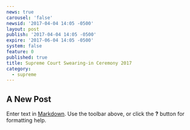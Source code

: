 ```yaml
---
news: true
carousel: 'false'
newsid: '2017-04-04 14:05 -0500'
layout: post
publish: '2017-04-04 14:05 -0500'
expire: '2017-06-04 14:05 -0500'
system: false
feature: 0
published: true
title: Supreme Court Swearing-in Ceremony 2017
category:
  - supreme
---
```

## A New Post

Enter text in [Markdown](http://daringfireball.net/projects/markdown/). Use the toolbar above, or click the **?** button for formatting help.
